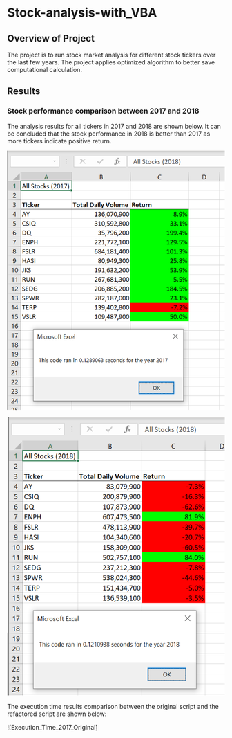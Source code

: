 # Stock-analysis-with_VBA

## Overview of Project
The project is to run stock market analysis for different stock tickers over the last few years. The project applies optimized algorithm to better save computational calculation.

## Results

### Stock performance comparison between 2017 and 2018
The analysis results for all tickers in 2017 and 2018 are shown below. It can be concluded that the stock performance in 2018 is better than 2017 as more tickers indicate positive return.

![VBA_Challenge_2017.png](Resources/VBA_Challenge_2017.PNG)

![VBA_Challenge_2018.png](Resources/VBA_Challenge_2018.PNG)

The execution time results comparison between the original script and the refactored script are shown below:

![Execution_Time_2017_Original]
